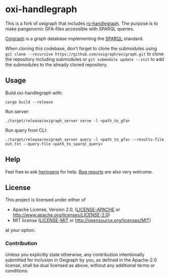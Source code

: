 # oxi-handlegraph

This is a fork of oxigraph that includes [rs-handlegraph](https://github.com/chfi/rs-handlegraph).
The purpose is to make pangenomic GFA-files accessible with SPARQL queries.

[Oxigraph](https://github.com/oxigraph/oxigraph) is a graph database implementing the [SPARQL](https://www.w3.org/TR/sparql11-overview/) standard.

When cloning this codebase, don't forget to clone the submodules using
`git clone --recursive https://github.com/oxigraph/oxigraph.git` to clone the repository including submodules or
`git submodule update --init` to add the submodules to the already cloned repository.

## Usage

Build oxi-handlegraph with:
```
cargo build --release
```

Run server:
```
./target/release/oxigraph_server serve -l <path_to_gfa>
```

Run query from CLI:
```
./target/release/oxigraph_server query -l <path_to_gfa> --results-file out.txt --query-file <path_to_sparql_query>
```

## Help

Feel free to ask [heringerp](https://github.com/heringerp) for help.
[Bug reports](https://github.com/heringerp/oxigraph/issues) are also very welcome.


## License

This project is licensed under either of

- Apache License, Version 2.0, ([LICENSE-APACHE](LICENSE-APACHE) or
  http://www.apache.org/licenses/LICENSE-2.0)
- MIT license ([LICENSE-MIT](LICENSE-MIT) or
  http://opensource.org/licenses/MIT)

at your option.

### Contribution

Unless you explicitly state otherwise, any contribution intentionally submitted for inclusion in Oxigraph by you, as defined in the Apache-2.0 license, shall be dual licensed as above, without any additional terms or conditions.
